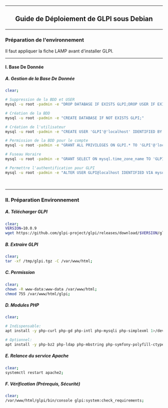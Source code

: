 --------------------------------------------------------------------------------------------------------------------------------------------
## <p align='center'> Guide de Déploiement de GLPI sous Debian </p>

--------------------------------------------------------------------------------------------------------------------------------------------
### Préparation de l'environnement
Il faut appliquer la fiche LAMP avant d'installer GLPI.


--------------------------------------------------------------------------------------------------------------------------------------------
#### I. Base De Donnée
##### A. Gestion de la Base De Donnée
```bash
clear;

# Suppression de la BDD et USER
mysql -u root -padmin -e "DROP DATABASE IF EXISTS GLPI;DROP USER IF EXISTS 'GLPI'@'localhost';"

# Création de la BDD
mysql -u root -padmin -e "CREATE DATABASE IF NOT EXISTS GLPI;"

# Création de l'utilisateur
mysql -u root -padmin -e "CREATE USER 'GLPI'@'localhost' IDENTIFIED BY 'admin';"

# Permission de la BDD pour le compte
mysql -u root -padmin -e "GRANT ALL PRIVILEGES ON GLPI.* TO 'GLPI'@'localhost';"

# Fuseau Horaire
mysql -u root -padmin -e "GRANT SELECT ON mysql.time_zone_name TO 'GLPI'@'localhost';"

# Permettre l'authentification pour GLPI
mysql -u root -padmin -e "ALTER USER GLPI@localhost IDENTIFIED VIA mysql_native_password USING PASSWORD('admin');"
```

<br />

--------------------------------------------------------------------------------------------------------------------------------------------
### II. Préparation Environnement
##### A. Télécharger GLPI
```bash
clear;
VERSION=10.0.9
wget https://github.com/glpi-project/glpi/releases/download/$VERSION/glpi-$VERSION.tgz -O /tmp/glpi.tgz 2>/dev/null;
```
##### B. Extraire GLPI
```bash
clear;
tar -xf /tmp/glpi.tgz -C /var/www/html;
```
##### C. Permission
```bash
clear;
chown -R www-data:www-data /var/www/html;
chmod 755 /var/www/html/glpi;
```
##### D. Modules PHP
```bash
clear;

# Indispensable:
apt install -y php-curl php-gd php-intl php-mysqli php-simplexml 1>/dev/null;

# Optionnel:
apt install -y php-bz2 php-ldap php-mbstring php-symfony-polyfill-ctype php-zip 1>/dev/null;
```
##### E. Relance du service Apache
```bash
clear;
systemctl restart apache2;
```
##### F. Vérification (Prérequis, Sécurité)
```bash
clear;
/var/www/html/glpi/bin/console glpi:system:check_requirements;
```
